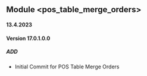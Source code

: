 ## Module <pos_table_merge_orders>

#### 13.4.2023
#### Version 17.0.1.0.0
##### ADD
- Initial Commit for POS Table Merge Orders
